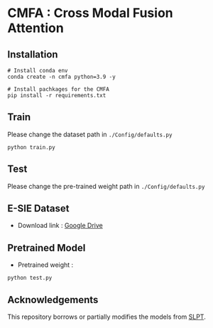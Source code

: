 # CMFA : Cross Modal Fusion Attention

## Installation
```
# Install conda env
conda create -n cmfa python=3.9 -y

# Install pachkages for the CMFA
pip install -r requirements.txt
```

## Train
Please change the dataset path in `./Config/defaults.py`
```
python train.py
```
## Test
Please change the pre-trained weight path in `./Config/defaults.py`

## E-SIE Dataset
- Download link : [Google Drive](https://drive.google.com/file/d/1qpd5KjZfV-gfz2qC23xpIp2pZR3hJg9N/view?usp=sharing)

## Pretrained Model
- Pretrained weight :

```
python test.py
```

## Acknowledgements
This repository borrows or partially modifies the models from [SLPT](https://github.com/Jiahao-UTS/SLPT_Training).
